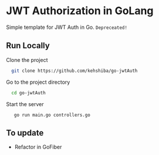 
# JWT Authorization in GoLang

Simple template for JWT Auth in Go.
`Depreceated!`



## Run Locally

Clone the project

```bash
  git clone https://github.com/kehshiba/go-jwtAuth
```

Go to the project directory

```bash
  cd go-jwtAuth
```

Start the server

```
   go run main.go controllers.go
```


## To update

- Refactor in GoFiber 